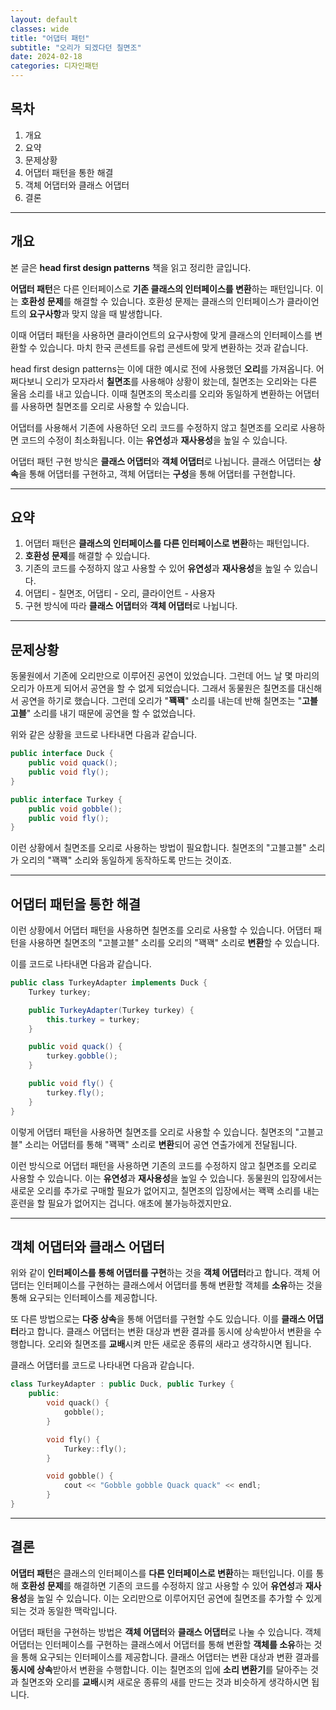 ```yaml
---
layout: default
classes: wide
title: "어댑터 패턴"
subtitle: "오리가 되겠다던 칠면조"
date: 2024-02-18
categories: 디자인패턴
---
```


## 목차

1. 개요
2. 요약
3. 문제상황
4. 어댑터 패턴을 통한 해결
5. 객체 어댑터와 클래스 어댑터
6. 결론

---

## 개요

본 글은 **head first design patterns** 책을 읽고 정리한 글입니다.

**어댑터 패턴**은 다른 인터페이스로 **기존 클래스의 인터페이스를 변환**하는 패턴입니다. 이는 **호환성 문제**를 해결할 수 있습니다. 호환성 문제는 클래스의 인터페이스가 클라이언트의 **요구사항**과 맞지 않을 때 발생합니다.

이때 어댑터 패턴을 사용하면 클라이언트의 요구사항에 맞게 클래스의 인터페이스를 변환할 수 있습니다. 마치 한국 콘센트를 유럽 콘센트에 맞게 변환하는 것과 같습니다.

head first design patterns는 이에 대한 예시로 전에 사용했던 **오리**를 가져옵니다. 어쩌다보니 오리가 모자라서 **칠면조**를 사용해야 상황이 왔는데, 칠면조는 오리와는 다른 울음 소리를 내고 있습니다. 이때 칠면조의 목소리를 오리와 동일하게 변환하는 어댑터를 사용하면 칠면조를 오리로 사용할 수 있습니다.

어댑터를 사용해서 기존에 사용하던 오리 코드를 수정하지 않고 칠면조를 오리로 사용하면 코드의 수정이 최소화됩니다. 이는 **유연성**과 **재사용성**을 높일 수 있습니다.

어댑터 패턴 구현 방식은 **클래스 어댑터**와 **객체 어댑터**로 나뉩니다. 클래스 어댑터는 **상속**을 통해 어댑터를 구현하고, 객체 어댑터는 **구성**을 통해 어댑터를 구현합니다.

---

## 요약

1. 어댑터 패턴은 **클래스의 인터페이스를 다른 인터페이스로 변환**하는 패턴입니다.
2. **호환성 문제**를 해결할 수 있습니다.
3. 기존의 코드를 수정하지 않고 사용할 수 있어 **유연성**과 **재사용성**을 높일 수 있습니다.
4. 어댑티 - 칠면조, 어댑티 - 오리, 클라이언트 - 사용자
5. 구현 방식에 따라 **클래스 어댑터**와 **객체 어댑터**로 나뉩니다.

---

## 문제상황

동물원에서 기존에 오리만으로 이루어진 공연이 있었습니다. 그런데 어느 날 몇 마리의 오리가 아프게 되어서 공연을 할 수 없게 되었습니다. 그래서 동물원은 칠면조를 대신해서 공연을 하기로 했습니다. 그런데 오리가 "**꽥꽥**" 소리를 내는데 반해 칠면조는 "**고블고블**" 소리를 내기 때문에 공연을 할 수 없었습니다.

위와 같은 상황을 코드로 나타내면 다음과 같습니다.

```java
public interface Duck {
    public void quack();
    public void fly();
}

public interface Turkey {
    public void gobble();
    public void fly();
}
```

이런 상황에서 칠면조를 오리로 사용하는 방법이 필요합니다. 칠면조의 "고블고블" 소리가 오리의 "꽥꽥" 소리와 동일하게 동작하도록 만드는 것이죠.

---

## 어댑터 패턴을 통한 해결

이런 상황에서 어댑터 패턴을 사용하면 칠면조를 오리로 사용할 수 있습니다. 어댑터 패턴을 사용하면 칠면조의 "고블고블" 소리를 오리의 "꽥꽥" 소리로 **변환**할 수 있습니다.

이를 코드로 나타내면 다음과 같습니다.

```java
public class TurkeyAdapter implements Duck {
    Turkey turkey;

    public TurkeyAdapter(Turkey turkey) {
        this.turkey = turkey;
    }

    public void quack() {
        turkey.gobble();
    }

    public void fly() {
        turkey.fly();
    }
}
```

이렇게 어댑터 패턴을 사용하면 칠면조를 오리로 사용할 수 있습니다. 칠면조의 "고블고블" 소리는 어댑터를 통해 "꽥꽥" 소리로 **변환**되어 공연 연출가에게 전달됩니다.

이런 방식으로 어댑터 패턴을 사용하면 기존의 코드를 수정하지 않고 칠면조를 오리로 사용할 수 있습니다. 이는 **유연성**과 **재사용성**을 높일 수 있습니다. 동물원의 입장에서는 새로운 오리를 추가로 구매할 필요가 없어지고, 칠면조의 입장에서는 꽥꽥 소리를 내는 훈련을 할 필요가 없어지는 겁니다. 애초에 불가능하겠지만요.

---

## 객체 어댑터와 클래스 어댑터

위와 같이 **인터페이스를 통해 어댑터를 구현**하는 것을 **객체 어댑터**라고 합니다. 객체 어댑터는 인터페이스를 구현하는 클래스에서 어댑터를 통해 변환할 객체를 **소유**하는 것을 통해 요구되는 인터페이스를 제공합니다.

또 다른 방법으로는 **다중 상속**을 통해 어댑터를 구현할 수도 있습니다. 이를 **클래스 어댑터**라고 합니다. 클래스 어댑터는 변환 대상과 변환 결과를 동시에 상속받아서 변환을 수행합니다. 오리와 칠면조를 **교배**시켜 만든 새로운 종류의 새라고 생각하시면 됩니다.

클래스 어댑터를 코드로 나타내면 다음과 같습니다.

```c++
class TurkeyAdapter : public Duck, public Turkey {
    public:
        void quack() {
            gobble();
        }

        void fly() {
            Turkey::fly();
        }

        void gobble() {
            cout << "Gobble gobble Quack quack" << endl;
        }
}
```

---

## 결론

**어댑터 패턴**은 클래스의 인터페이스를 **다른 인터페이스로 변환**하는 패턴입니다. 이를 통해 **호환성 문제**를 해결하면 기존의 코드를 수정하지 않고 사용할 수 있어 **유연성**과 **재사용성**을 높일 수 있습니다. 이는 오리만으로 이루어지던 공연에 칠면조를 추가할 수 있게 되는 것과 동일한 맥락입니다.

어댑터 패턴을 구현하는 방법은 **객체 어댑터**와 **클래스 어댑터**로 나눌 수 있습니다. 객체 어댑터는 인터페이스를 구현하는 클래스에서 어댑터를 통해 변환할 **객체를 소유**하는 것을 통해 요구되는 인터페이스를 제공합니다. 클래스 어댑터는 변환 대상과 변환 결과를 **동시에 상속**받아서 변환을 수행합니다. 이는 칠면조의 입에 **소리 변환기**를 달아주는 것과 칠면조와 오리를 **교배**시켜 새로운 종류의 새를 만드는 것과 비슷하게 생각하시면 됩니다.

